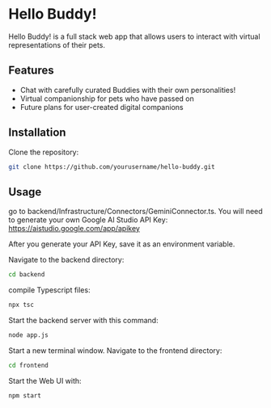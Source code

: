 # Hello Buddy!

Hello Buddy! is a full stack web app that allows users to interact with virtual representations of their pets. 

## Features

- Chat with carefully curated Buddies with their own personalities!
- Virtual companionship for pets who have passed on
- Future plans for user-created digital companions

## Installation

Clone the repository:

```bash
git clone https://github.com/yourusername/hello-buddy.git
```

## Usage

go to backend/Infrastructure/Connectors/GeminiConnector.ts. You will need to generate your own Google AI Studio API Key: https://aistudio.google.com/app/apikey

After you generate your API Key, save it as an environment variable.

Navigate to the backend directory:

```bash
cd backend
```

compile Typescript files:

```bash
npx tsc
```

Start the backend server with this command:

```bash
node app.js
```

Start a new terminal window. Navigate to the frontend directory:

```bash
cd frontend
```

Start the Web UI with:


```bash
npm start
```
